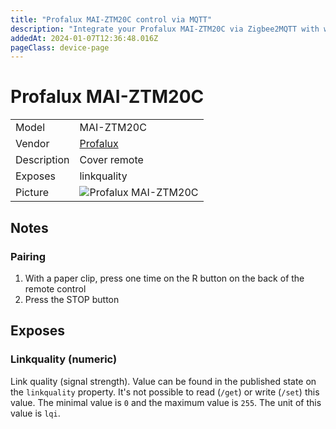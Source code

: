 ```yaml
---
title: "Profalux MAI-ZTM20C control via MQTT"
description: "Integrate your Profalux MAI-ZTM20C via Zigbee2MQTT with whatever smart home infrastructure you are using without the vendor's bridge or gateway."
addedAt: 2024-01-07T12:36:48.016Z
pageClass: device-page
---
```


<!-- !!!! -->
<!-- ATTENTION: This file is auto-generated through docgen! -->
<!-- You can only edit the "Notes"-Section between the two comment lines "Notes BEGIN" and "Notes END". -->
<!-- Do not use h1 or h2 heading within "## Notes"-Section. -->
<!-- !!!! -->

# Profalux MAI-ZTM20C

|     |     |
|-----|-----|
| Model | MAI-ZTM20C  |
| Vendor  | [Profalux](/supported-devices/#v=Profalux)  |
| Description | Cover remote |
| Exposes | linkquality |
| Picture | ![Profalux MAI-ZTM20C](https://www.zigbee2mqtt.io/images/devices/MAI-ZTM20C.jpg) |


<!-- Notes BEGIN: You can edit here. Add "## Notes" headline if not already present. -->
## Notes

### Pairing

1. With a paper clip, press one time on the R button on the back of the remote control
2. Press the STOP button
<!-- Notes END: Do not edit below this line -->




## Exposes

### Linkquality (numeric)
Link quality (signal strength).
Value can be found in the published state on the `linkquality` property.
It's not possible to read (`/get`) or write (`/set`) this value.
The minimal value is `0` and the maximum value is `255`.
The unit of this value is `lqi`.

